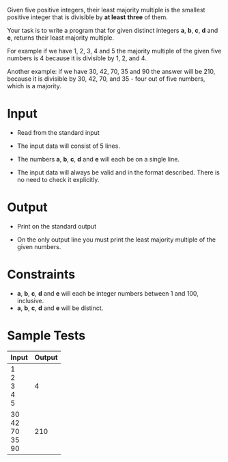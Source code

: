 Given five positive integers, their least majority multiple is the smallest positive integer that is divisible by **at least** **three** of them.

Your task is to write a program that for given distinct integers **a**, **b**, **c**, **d** and **e**, returns their least majority multiple.

For example if we have 1, 2, 3, 4 and 5 the majority multiple of the given five numbers is 4 because it is divisible by 1, 2, and 4.

Another example: if we have 30, 42, 70, 35 and 90 the answer will be 210, because it is divisible by 30, 42, 70, and 35 - four out of five numbers, which is a majority.

# Input

- Read from the standard input

- The input data will consist of 5 lines.

- The numbers **a**, **b**, **c**, **d** and **e** will each be on a single line.

- The input data will always be valid and in the format described. There is no need to check it explicitly.

# Output

- Print on the standard output

- On the only output line you must print the least majority multiple of the given numbers.

# Constraints

-   **a**, **b**, **c**, **d** and **e** will each be integer numbers between 1 and 100, inclusive.
-   **a**, **b**, **c**, **d** and **e** will be distinct.

# Sample Tests

| Input                          | Output              |
| ------------------------------ | ------------------- |
| 1<br/>2<br/>3<br/>4<br/>5      | 4                   |
| 30<br/>42<br/>70<br/>35<br/>90 | 210                 |


